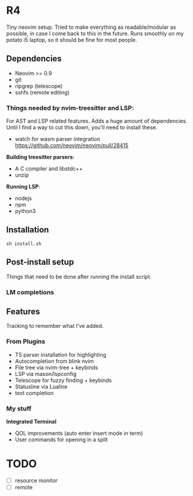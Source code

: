 # R4
Tiny neovim setup. Tried to make everything as readable/modular as possible, in case I come back to this in the future. Runs smoothly on my potato i5 laptop, so it should be fine for most people.

## Dependencies
- Neovim >= 0.9
- git
- ripgrep (telescope)
- sshfs (remote editing)

### Things needed by nvim-treesitter and LSP:
For AST and LSP related features. Adds a huge amount of dependencies. Until I find a way to cut this down, you'll need to install these.
- watch for wasm parser integration https://github.com/neovim/neovim/pull/28415

**Building treesitter parsers**:
- A C compiler and libstdc++
- unzip

**Running LSP**:
- nodejs
- npm
- python3

## Installation
```
sh install.sh
```

## Post-install setup
Things that need to be done after running the install script.

### LM completions



## Features
Tracking to remember what I've added.

### From Plugins
- TS parser installation for highlighting
- Autocompletion from blink nvim
- File tree via nvim-tree + keybinds
- LSP via mason/lspconfig
- Telescope for fuzzy finding + keybinds
- Statusline via Lualine
- text completion

### My stuff

**Integrated Terminal**
- QOL improvements (auto enter insert mode in term)
- User commands for opening in a split

# TODO
- [ ] resource monitor
- [ ] remote

